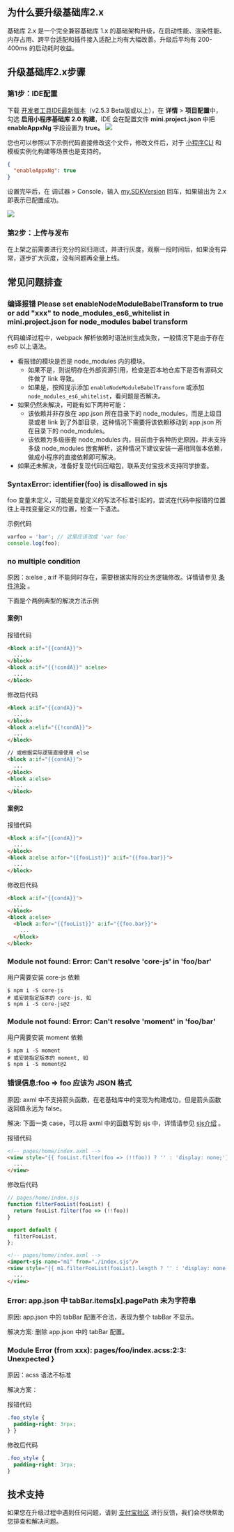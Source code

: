 ## 为什么要升级基础库2.x
基础库 2.x 是一个完全兼容基础库 1.x 的基础架构升级，在启动性能、渲染性能、内存占用、跨平台适配和插件接入适配上均有大幅改善。升级后平均有 200-400ms 的启动耗时收益。

## 升级基础库2.x步骤

### 第1步：IDE配置
下载 [开发者工具IDE最新版本](https://opendocs.alipay.com/mini/ide/download)（v2.5.3 Beta版或以上），在 **详情** > **项目配置**中，勾选 **启用小程序基础库 2.0 构建**，IDE 会在配置文件 **mini.project.json** 中把 **enableAppxNg** 字段设置为 **true。**
![](https://intranetproxy.alipay.com/skylark/lark/0/2020/png/1613/1606995038886-b0d2e309-fac5-42ae-bea4-ddbf3ecc4e8c.png#align=left&display=inline&height=538&margin=%5Bobject%20Object%5D&originHeight=1076&originWidth=2044&status=done&style=none&width=1022)

您也可以参照以下示例代码直接修改这个文件，修改文件后，对于 [小程序CLI](https://opendocs.alipay.com/mini/miniu/intro) 和模板实例化构建等场景也是支持的。
```json
{
  "enableAppxNg": true
}
```

设置完毕后，在 调试器 > Console，输入 [my.SDKVersion](https://opendocs.alipay.com/mini/api/sdk-version) 回车，如果输出为 2.x 即表示已配置成功。


![](https://intranetproxy.alipay.com/skylark/lark/0/2020/png/1613/1606995293650-cd6af760-b5f2-4ba9-ab6b-902da6059b31.png#align=left&display=inline&height=159&margin=%5Bobject%20Object%5D&originHeight=318&originWidth=2050&status=done&style=stroke&width=1025)

### 第2步：上传与发布
在上架之前需要进行充分的回归测试，并进行灰度，观察一段时间后，如果没有异常，逐步扩大灰度，没有问题再全量上线。

## 常见问题排查

### 编译报错 Please set enableNodeModuleBabelTransform to true or add "xxx" to node_modules_es6_whitelist in mini.project.json for node_modules babel transform 

代码编译过程中，webpack 解析依赖时语法树生成失败，一般情况下是由于存在 es6 以上语法。
* 看报错的模块是否是 node_modules 内的模块。
    * 如果不是，则说明存在外部资源引用，检查是否本地仓库下是否有源码文件做了 link 导致。
    * 如果是，按照提示添加 ` enableNodeModuleBabelTransform ` 或添加 ` node_modules_es6_whitelist `，看问题是否解决。
* 如果仍然未解决，可能有如下两种可能：
    * 该依赖并非存放在 app.json 所在目录下的 node_modules，而是上级目录或者 link 到了外部目录，这种情况下需要将该依赖移动到 app.json 所在目录下的 node_modules。
    * 该依赖为多级嵌套 node_modules 内，目前由于各种历史原因，并未支持多级 node_modules 嵌套解析，这种情况下建议安装一遍相同版本依赖，做成小程序的直接依赖即可解决。
* 如果还未解决，准备好复现代码压缩包，联系支付宝技术支持同学排查。

### SyntaxError: identifier(foo) is disallowed in sjs
foo 变量未定义，可能是变量定义的写法不标准引起的，尝试在代码中报错的位置往上寻找变量定义的位置，检查一下语法。

示例代码
```JavaScript
varfoo = 'bar'; // 这里应该改成 'var foo'
console.log(foo);
```
### no multiple condition
原因：a:else , a:if 不能同时存在，需要根据实际的业务逻辑修改。详情请参见 [条件渲染](https://opendocs.alipay.com/mini/framework/conditional-render) 。

下面是个两例典型的解决方法示例

#### 案例1

报错代码
```HTML
<block a:if="{{condA}}">
  ...
</block>
<block a:if="{{!condA}}" a:else>
  ...
</block>
```
修改后代码
```HTML
<block a:if="{{condA}}">
  ...
</block>
<block a:elif="{{!condA}}">
  ...
</block>

// 或根据实际逻辑直接使用 else
<block a:if="{{condA}}">
  ...
</block>
<block a:else>
  ...
</block>
```
#### 案例2 

报错代码
```HTML
<block a:if="{{condA}}">
  ...
</block>
<block a:else a:for="{{fooList}}" a:if="{{foo.bar}}">
  ...
</block>
```
修改后代码
```HTML
<block a:if="{{condA}}">
  ...
</block>
<block a:else>
  <block a:for="{{fooList}}" a:if="{{foo.bar}}">
    ...
  </block>
</block>
```
### Module not found: Error: Can't resolve 'core-js' in 'foo/bar'
用户需要安装 core-js 依赖
```shell
$ npm i -S core-js
# 或安装指定版本的 core-js, 如
$ npm i -S core-js@2
```
### Module not found: Error: Can't resolve 'moment' in 'foo/bar'
用户需要安装 moment 依赖
```shell
$ npm i -S moment
# 或安装指定版本的 moment, 如
$ npm i -S moment@2
```
### 错误信息:foo => foo 应该为 JSON 格式
原因: axml 中不支持箭头函数，在老基础库中的变现为构建成功，但是箭头函数返回值永远为 false。

解决: 下面一类 case，可以将 axml 中的函数写到 sjs 中，详情请参见 [sjs介绍](https://opendocs.alipay.com/mini/framework/sjs) 。

报错代码
```HTML
<!-- pages/home/index.axml -->
<view style="{{ fooList.filter(foo => (!!foo)) ? '' : 'display: none;'}}">
  ...
</view>
```
修改后代码
```JavaScript
// pages/home/index.sjs
function filterFooList(fooList) {
  return fooList.filter(foo => (!!foo))
}

export default {
  filterFooList,
};
```
```HTML
<!-- pages/home/index.axml -->
<import-sjs name="m1" from="./index.sjs"/>
<view style="{{ m1.filterFooList(fooList).length ? '' : 'display: none;'}}">
  ...
</view>
```
### Error: app.json 中 tabBar.items[x].pagePath 未为字符串
原因: app.json 中的 tabBar 配置不合法，表现为整个 tabBar 不显示。

解决方案: 删除 app.json 中的 tabBar 配置。
### Module Error (from xxx): pages/foo/index.acss:2:3: Unexpected }
原因：acss 语法不标准

解决方案：

报错代码
```CSS
.foo_style {
  padding-right: 3rpx;
} }
```
修改后代码
```CSS
.foo_style {
  padding-right: 3rpx;
}
```
## 技术支持
如果您在升级过程中遇到任何问题，请到 [支付宝社区](https://forum.alipay.com/mini-app/channel/800001) 进行反馈，我们会尽快帮助您排查和解决问题。
